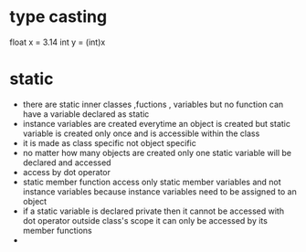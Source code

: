 # type casting
float x = 3.14 
int y = (int)x

# static 
- there are static inner classes ,fuctions , variables but no function can have a variable declared as static
- instance variables are created everytime an object is created but static variable is created only once and is accessible within the class
- it is made as class specific not object specific
- no matter how many objects are created only one static variable will be declared and accessed
- access by dot operator
- static member function access only static member variables and not instance variables because instance variables need to be assigned to an object 
- if a static variable is declared private then it cannot be accessed with dot operator outside class's scope it can only be accessed by its member functions
- 
